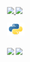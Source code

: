 <div>
  <a href="https://github.com/allenhichard">
  <img height="180em" src="https://github-readme-stats.vercel.app/api?username=allenhichard&show_icons=true&theme=dracula&include_all_commits=true&count_private=true"/>
  <img height="180em" src="https://github-readme-stats.vercel.app/api/top-langs/?username=allenhichard&layout=compact&langs_count=7&theme=dracula"/>
</div>
<div style="display: inline_block"><br>
  <img align="center" alt="Allen-Python" height="30" width="40" src="https://raw.githubusercontent.com/devicons/devicon/master/icons/python/python-original.svg">
</div>
  
  ##
 
<div> 
 
  <a href = "mailto:allenhichard21@gmail.com"><img src="https://img.shields.io/badge/-Gmail-%23333?style=for-the-badge&logo=gmail&logoColor=white" target="_blank"></a>
  <a href="https://www.linkedin.com/in/allen-hichard-b4a421a4/" target="_blank"><img src="https://img.shields.io/badge/-LinkedIn-%230077B5?style=for-the-badge&logo=linkedin&logoColor=white" target="_blank"></a> 
 
 
</div>
